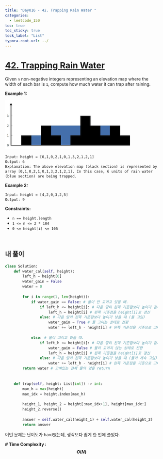 ```yaml
---
title: "Day016 - 42. Trapping Rain Water "
categories:
  - leetcode_150
toc: true
toc_sticky: true
tock_label: "List"
typora-root-url: ../
---
```



# [42. Trapping Rain Water](https://leetcode.com/problems/trapping-rain-water/)

Given `n` non-negative integers representing an elevation map where the width of each bar is `1`, compute how much water it can trap after raining.

**Example 1:**

![img](/../assets/images/2024-10-03-Leetcode150_Day016/rainwatertrap.png)

```
Input: height = [0,1,0,2,1,0,1,3,2,1,2,1]
Output: 6
Explanation: The above elevation map (black section) is represented by array [0,1,0,2,1,0,1,3,2,1,2,1]. In this case, 6 units of rain water (blue section) are being trapped.
```

**Example 2:**

```
Input: height = [4,2,0,3,2,5]
Output: 9
```

 

**Constraints:**

- `n == height.length`
- `1 <= n <= 2 * 104`
- `0 <= height[i] <= 105`

<br>

## **내 풀이**

```python
class Solution:
    def water_cal(self, height):
        left_h = height[0]
        water_gain = False
        water = 0

        for i in range(1, len(height)):
            if water_gain == False: # 물이 안 고이고 있을 때.
                if left_h <= height[i]: # 다음 땅이 왼쪽 기준점보다 높이가 같거나 더 높을 때(물 안고임)
                    left_h = height[i] # 왼쪽 기준점을 height[i]로 갱신
                else: # 다음 땅이 왼쪽 기준점보다 높이가 낮을 때 (물 고임)
                    water_gain = True # 물 고이는 상태로 전환
                    water += left_h - height[i] # 왼쪽 기준점을 기준으로 고이는 물의 양 계산
                
            else: # 물이 고이고 있을 때.
                if left_h <= height[i]: # 다음 땅이 왼쪽 기준점보다 높이가 같거나 더 높을 때(물이 더이상 고일 수 없음)
                    water_gain = False # 물이 고이지 않는 상태로 전환
                    left_h = height[i] # 왼쪽 기준점을 height[i]로 갱신
                else: # 다음 땅이 왼쪽 기준점보다 높이가 낮을 때 (물이 계속 고임)
                    water += left_h - height[i] # 왼쪽 기준점을 기준으로 고이는 물의 양 계산
        return water # 고여있는 전체 물의 양을 return


    def trap(self, height: List[int]) -> int:
        max_h = max(height)
        max_idx = height.index(max_h)

        height_1, height_2 = height[:max_idx+1], height[max_idx:]
        height_2.reverse()

        answer = self.water_cal(height_1) + self.water_cal(height_2)
        return answer       
```

이번 문제는 난이도가 hard였는데, 생각보다 쉽게 한 번에 풀었다.



**\# Time Complexity  : $$O(N)$$** 

<br>


